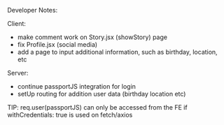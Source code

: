 Developer Notes:

Client:
- make comment work on Story.jsx (showStory) page 
- fix Profile.jsx (social media)
- add a page to input additional information, such as birthday, location, etc



Server:
- continue passportJS integration for login
- setUp routing for addition user data (birthday location etc)

TIP:
req.user(passportJS) can only be accessed from the FE if withCredentials: true is used on fetch/axios
